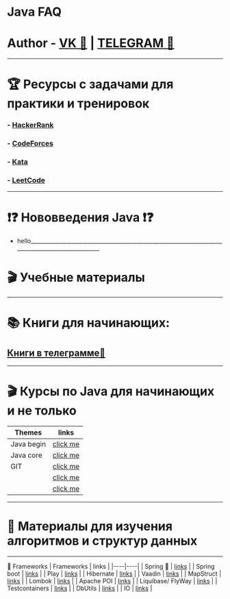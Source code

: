# Java FAQ
# Author - [VK 🍉](https://vk.com/id663081948) | [TELEGRAM 🍇](https://t.me/RyizJVAml) 
____________________________________________________________________________________________________
# 🏆 Ресурсы с задачами для практики и тренировок
### - [HackerRank](https://www.hackerrank.com/domains/cpp)
### - [CodeForces](https://codeforces.com/)
### - [Kata](https://www.codewars.com/kata/search/cpp?q=&&beta)
### - [LeetCode](https://leetcode.com/)
____________________________________________________________________________________________________
# ❗❓ Нововведения Java ❗❓
- hello____________________________________________________________________________________________________
# 🎬 Учебные материалы

____________________________________________________________________________________________________
# 📚 Книги для начинающих:
##      [Книги в телеграмме🦩](https://t.me/joinchat/OzGup8um2Tk0Mjhi)
____________________________________________________________________________________________________
# 🎬 Курсы по Java для начинающих и не только
 | Themes | links |
 |----|----|
 | Java begin | [click me](https://youtube.com/playlist?list=PLAma_mKffTOSUkXp26rgdnC0PicnmnDak) |
 | Java core | [click me](https://youtube.com/playlist?list=PL786bPIlqEjRDXpAKYbzpdTaOYsWyjtCX) |
 | GIT | [click me](https://youtube.com/playlist?list=PLDyvV36pndZFHXjXuwA_NywNrVQO0aQqb) |
 |  | [click me]() |
 |  | [click me]() |
____________________________________________________________________________________________________
# 💭 Материалы для изучения алгоритмов и структур данных

____________________________________________________________________________________________________
 🔱 Frameworks
 | Frameworks | links | 
 |----|----|
 | Spring 🍃 | [links](https://spring.io/) |
 | Spring boot | [links]() |
 | Play | [links]() |
 | Hibernate | [links]() |
 | Vaadin | [links]() |
 | MapStruct | [links]() |
 | Lombok | [links]() |
 | Apache POI | [links]() |
 | Liquibase/ FlyWay | [links]() |
 | Testcontainers | [links]() |
 | DbUtils | [links]() |
 | IO | [links]() |